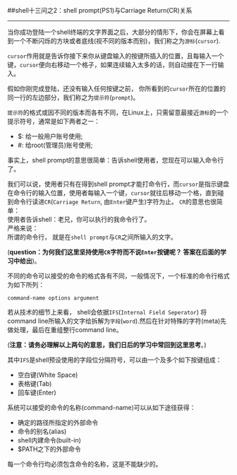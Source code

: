 ##shell十三问之2：shell prompt(PS1)与Carriage Return(CR)关系
_____________________________________________________________

当你成功登陆一个shell终端的文字界面之后，大部分的情形下，你会在屏幕上看到一个不断闪烁的方块或者底线(视不同的版本而别)，我们称之为`游标`(`cursor`).

`cursor`作用就是告诉你接下来你从键盘输入的按键所插入的位置，且每输入一个键，`cursor`便向右移动一个格子，如果连续输入太多的话，则自动接在下一行输入。

假如你刚完成登陆，还没有输入任何按键之前， 你所看到的`cursor`所在的位置的同一行的左边部分，我们称之为`提示符`(`prompt`)。

`提示符`的格式或因不同的版本而各有不同，在Linux上，只需留意最接近`游标`的一个提示符号，通常是如下两者之一：

- $: 给一般用户账号使用;
- \#: 给root(管理员)账号使用;


事实上，shell prompt的意思很简单：告诉shell使用者，您现在可以输入命令行了。

我们可以说，使用者只有在得到shell prompt才能打命令行，而`cursor`是指示键盘在命令行的输入位置，使用者每输入一个键，`cursor`就往后移动一个格，直到碰到命令行读进`CR`(`Carriage Return`, 由`Enter`键产生)字符为止。
 `CR`的意思也很简单：  
使用者告诉shell：老兄，你可以执行的我命令行了。  
严格来说：  
所谓的命令行， 就是在`shell prompt`与`CR`之间所输入的文字。  

(**question：为何我们这里坚持使用`CR`字符而不说`Enter`按键呢？
答案在后面的学习中给出**)。

不同的命令可以接受的命令的格式各有不同，一般情况下，一个标准的命令行格式为如下所列：
```shell
command-name options argument
```

若从技术的细节上来看， shell会依据`IFS`(`Internal Field Seperator`) 将 command line所输入的文字给拆解为`字段`(`word`).然后在针对特殊的字符(meta)先做处理，最后在重组整行command line。

(**注意：请务必理解以上两句的意思，我们日后的学习中常回到这里思考**。)

其中`IFS`是shell预设使用的字段位分隔符号，可以由一个及多个如下按键组成：

- 空白键(White Space)
- 表格键(Tab)
- 回车键(Enter)

系统可以接受的命令的名称(command-name)可以从如下途径获得：

- 确定的路径所指定的外部命令
- 命令的别名(alias)
- shell内建命令(built-in)
- $PATH之下的外部命令

每一个命令行均必须包含命令的名称，这是不能缺少的。




